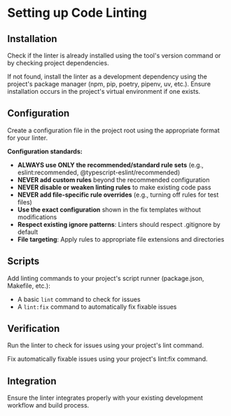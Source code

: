 # Setting up Code Linting

## Installation

Check if the linter is already installed using the tool's version command or by checking project dependencies.

If not found, install the linter as a development dependency using the project's package manager (npm, pip, poetry, pipenv, uv, etc.). Ensure installation occurs in the project's virtual environment if one exists.

## Configuration

Create a configuration file in the project root using the appropriate format for your linter.

**Configuration standards:**
- **ALWAYS use ONLY the recommended/standard rule sets** (e.g., eslint:recommended, @typescript-eslint/recommended)
- **NEVER add custom rules** beyond the recommended configuration
- **NEVER disable or weaken linting rules** to make existing code pass
- **NEVER add file-specific rule overrides** (e.g., turning off rules for test files)
- **Use the exact configuration** shown in the fix templates without modifications
- **Respect existing ignore patterns**: Linters should respect .gitignore by default
- **File targeting**: Apply rules to appropriate file extensions and directories

## Scripts

Add linting commands to your project's script runner (package.json, Makefile, etc.):
- A basic `lint` command to check for issues
- A `lint:fix` command to automatically fix fixable issues

## Verification

Run the linter to check for issues using your project's lint command.

Fix automatically fixable issues using your project's lint:fix command.

## Integration

Ensure the linter integrates properly with your existing development workflow and build process.